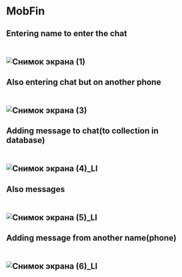 # MobFin


## Entering name to enter the chat <br><br><br> ![Снимок экрана (1)](https://user-images.githubusercontent.com/49878695/149190056-57aa6942-680b-4932-ad86-e4318b337463.png)


## Also entering chat but on another phone <br><br><br> ![Снимок экрана (3)](https://user-images.githubusercontent.com/49878695/149190064-41527287-9c60-4826-ae68-27d8a9c28729.png)



## Adding message to chat(to collection in database) <br><br><br> ![Снимок экрана (4)_LI](https://user-images.githubusercontent.com/49878695/149190065-2ca44916-9d15-45c6-8657-66af61a08fe9.jpg)



## Also messages <br><br><br> ![Снимок экрана (5)_LI](https://user-images.githubusercontent.com/49878695/149190068-41fbe268-9410-431e-9674-dfade1313969.jpg)


## Adding message from another name(phone) <br><br><br> ![Снимок экрана (6)_LI](https://user-images.githubusercontent.com/49878695/149190069-5257c263-7897-4507-9ac0-dc115fc37085.jpg)
